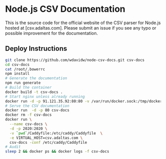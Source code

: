 # Node.js CSV Documentation

This is the source code for the official website of the CSV parser for Node.js
hosted at [csv.adaltas.com]. Please submit an issue if you see any typo or
possible improvement for the documentation.

## Deploy Instructions

```bash
git clone https://github.com/wdavidw/node-csv-docs.git csv-docs
cd csv-docs
cat /root/.bowerrc
npm install
# Generate the documentation
npm run generate
# Build the container
docker build -t csv-docs .
# Start nginx unless already running
docker run -d -p 91.121.35.92:80:80 -v /var/run/docker.sock:/tmp/docker.sock:ro jwilder/nginx-proxy
# Serve the CSV documentation
docker run  -d -p 80 csv-docs
docker rm -f csv-docs
docker run \
  --name csv-docs \
  -d -p 2020:2020 \
  -v `pwd`/Caddyfile:/etc/caddy/Caddyfile  \
  -e VIRTUAL_HOST=csv.adaltas.com \
  csv-docs -conf /etc/caddy/Caddyfile
# Audit
sleep 2 && docker ps && docker logs -f csv-docs
```
